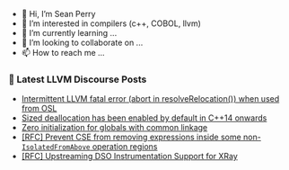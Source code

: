 - 👋 Hi, I’m Sean Perry
- 👀 I’m interested in compilers (c++, COBOL, llvm)
- 🌱 I’m currently learning ...
- 💞️ I’m looking to collaborate on ...
- 📫 How to reach me ...

<!---
s66perry/s66perry is a ✨ special ✨ repository because its `README.md` (this file) appears on your GitHub profile.
You can click the Preview link to take a look at your changes.
--->
### 📕 Latest LLVM Discourse Posts

<!-- DISCOURSE-LLVM:START -->
- [Intermittent LLVM fatal error &lpar;abort in resolveRelocation&lpar;&rpar;&rpar; when used from OSL](https://discourse.llvm.org/t/intermittent-llvm-fatal-error-abort-in-resolverelocation-when-used-from-osl/73225#post_1)
- [Sized deallocation has been enabled by default in C++14 onwards](https://discourse.llvm.org/t/sized-deallocation-has-been-enabled-by-default-in-c-14-onwards/73099#post_2)
- [Zero initialization for globals with common linkage](https://discourse.llvm.org/t/zero-initialization-for-globals-with-common-linkage/1762#post_15)
- [[RFC] Prevent CSE from removing expressions inside some non-`IsolatedFromAbove` operation regions](https://discourse.llvm.org/t/rfc-prevent-cse-from-removing-expressions-inside-some-non-isolatedfromabove-operation-regions/73150#post_8)
- [[RFC] Upstreaming DSO Instrumentation Support for XRay](https://discourse.llvm.org/t/rfc-upstreaming-dso-instrumentation-support-for-xray/73000#post_2)
<!-- DISCOURSE-LLVM:END -->
